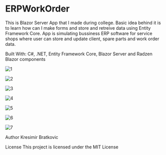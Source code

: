 # ERPWorkOrder
This is Blazor Server App that I made during college. Basic idea behind it is to learn how can I make forms and store and retreive data using Entity Framework Core. 
App is simulating bussiness ERP software for service shops where user can store and update client, spare parts and work order data.

Built With:
C#, .NET, Entity Framework Core, Blazor Server and Radzen Blazor components 


![1](https://user-images.githubusercontent.com/21294254/224539135-3c40fa9b-840c-40ce-885e-3df1ee5b35e9.jpg)

![2](https://user-images.githubusercontent.com/21294254/224539137-60d025e1-df7c-4613-b8ca-648b7f7fe807.jpg)

![3](https://user-images.githubusercontent.com/21294254/224539140-6bcf9a64-10ef-47e3-8d36-42855d929940.jpg)

![4](https://user-images.githubusercontent.com/21294254/224539142-7ad3b6ad-464d-47e1-9ca2-b5b3915f6b5c.jpg)

![5](https://user-images.githubusercontent.com/21294254/224539144-9860cdae-5f21-4aea-bd33-da4e1b047497.jpg)

![6](https://user-images.githubusercontent.com/21294254/224539145-31fe90d8-2cf5-4e06-8617-d86a89c6d06b.jpg)

![7](https://user-images.githubusercontent.com/21294254/224539149-a3af5c09-73c5-4fe6-b38f-6559ea7a9de9.jpg)



Author
Kresimir Bratkovic

License
This project is licensed under the MIT License
